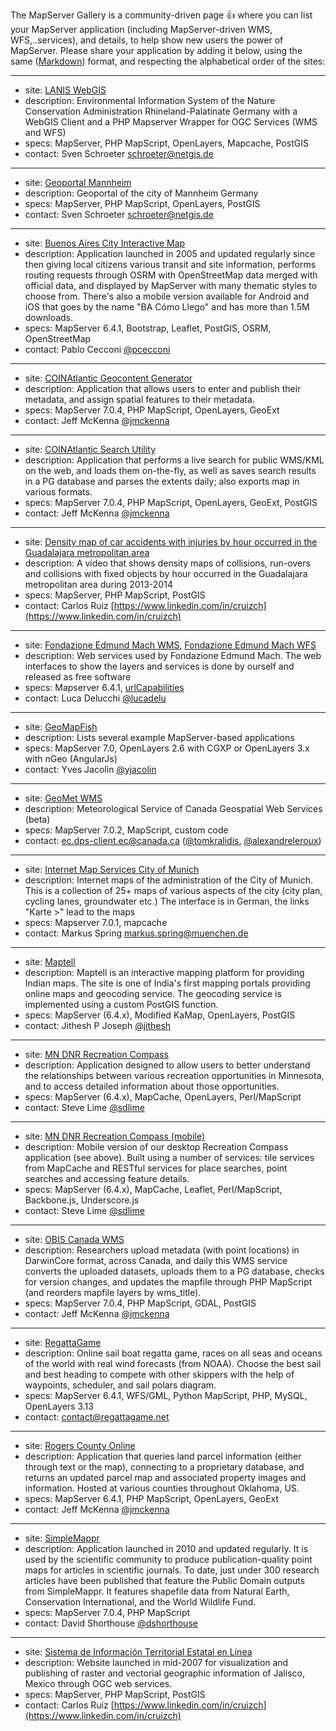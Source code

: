 The MapServer Gallery is a community-driven page :+1: where you can list your MapServer application (including MapServer-driven WMS, WFS,..services), and details, to help show new users the power of MapServer.  Please share your application by adding it below, using the same ([Markdown](https://help.github.com/articles/basic-writing-and-formatting-syntax/)) format, and respecting the alphabetical order of the sites:

---- 
   
 * site: [LANIS WebGIS](http://map1.naturschutz.rlp.de/)
 * description: Environmental Information System of the Nature Conservation Administration Rhineland-Palatinate  Germany with a WebGIS Client and a PHP Mapserver Wrapper for OGC Services (WMS and WFS)
 * specs: MapServer, PHP MapScript, OpenLayers, Mapcache, PostGIS
 * contact: Sven Schroeter  <schroeter@netgis.de>

---- 
   
 * site: [Geoportal Mannheim](https://www.gis-mannheim.de/)
 * description: Geoportal of the city of Mannheim Germany
 * specs: MapServer, PHP MapScript, OpenLayers, PostGIS
 * contact: Sven Schroeter  <schroeter@netgis.de>

---- 
 
 * site: [Buenos Aires City Interactive Map](http://mapa.buenosaires.gob.ar/)
 * description: Application launched in 2005 and updated regularly since then giving local citizens various transit and site information, performs routing requests through OSRM with OpenStreetMap data merged with official data, and displayed by MapServer with many thematic styles to choose from. There's also a mobile version available for Android and iOS that goes by the name "BA Cómo Llego" and has more than 1.5M downloads.
 * specs: MapServer 6.4.1, Bootstrap, Leaflet, PostGIS, OSRM, OpenStreetMap
 * contact: Pablo Cecconi [@pcecconi](https://github.com/pcecconi)

----    
 
 * site: [COINAtlantic Geocontent Generator](http://coinatlantic.tools/cgg/)
 * description: Application that allows users to enter and publish their metadata, and assign spatial features to their metadata.
 * specs: MapServer 7.0.4, PHP MapScript, OpenLayers, GeoExt
 * contact: Jeff McKenna [@jmckenna](https://github.com/jmckenna)

----    
 
 * site: [COINAtlantic Search Utility](http://coinatlantic.tools/csu/)
 * description: Application that performs a live search for public WMS/KML on the web, and loads them on-the-fly, as well as saves search results in a PG database and parses the extents daily; also exports map in various formats.
 * specs: MapServer 7.0.4, PHP MapScript, OpenLayers, GeoExt, PostGIS
 * contact: Jeff McKenna [@jmckenna](https://github.com/jmckenna)

----

* site: [Density map of car accidents with injuries by hour occurred in the Guadalajara metropolitan area](https://www.youtube.com/watch?v=DmUrNrUfbVY)
* description: A video that shows density maps of collisions, run-overs and collisions with fixed objects by hour occurred in the Guadalajara metropolitan area during 2013-2014
* specs: MapServer, PHP MapScript, PostGIS
* contact: Carlos Ruiz [https://www.linkedin.com/in/cruizch](https://www.linkedin.com/in/cruizch)

----

* site: [Fondazione Edmund Mach WMS](http://www.geodati.fmach.it/wms_catalogue/), [Fondazione Edmund Mach WFS](http://www.geodati.fmach.it/wfs_catalogue/)
* description: Web services used by Fondazione Edmund Mach. The web interfaces to show the layers and services is done by ourself and released as free software
* specs: Mapserver 6.4.1, [urlCapabilities](https://github.com/lucadelu/urlCapabilities)
* contact: Luca Delucchi [@lucadelu](https://wiki.osgeo.org/wiki/User:Lucadelu)

----
                                                                           
 * site: [GeoMapFish](http://geomapfish.org)
 * description: Lists several example MapServer-based applications
 * specs: MapServer 7.0, OpenLayers 2.6 with CGXP or OpenLayers 3.x with nGeo (AngularJs)
 * contact: Yves Jacolin [@yjacolin](https://github.com/yjacolin)

----    
 
 * site: [GeoMet WMS](http://geo.weather.gc.ca/geomet-beta?service=WMS&version=1.3.0&request=GetCapabilities)
 * description: Meteorological Service of Canada Geospatial Web Services (beta)
 * specs: MapServer 7.0.2, MapScript, custom code
 * contact: ec.dps-client.ec@canada.ca ([@tomkralidis](https://github.com/tomkralidis), [@alexandreleroux](https://github.com/alexandreleroux))

----

* site: [Internet Map Services City of Munich](http://maps.muenchen.de)
* description: Internet maps of the administration of the City of Munich. This is a collection of 25+ maps of various aspects of the city (city plan, cycling lanes, groundwater etc.) The interface is in German, the links "Karte >" lead to the maps
* specs: Mapserver 7.0.1, mapcache
* contact: Markus Spring <markus.spring@muenchen.de>

---- 

 * site: [Maptell](http://www.maptell.com/maps.html)     
 * description: Maptell is an interactive mapping platform for providing Indian maps. The site is one of India's first mapping portals providing online maps and geocoding service. The geocoding service is implemented using a custom PostGIS function.
 * specs: MapServer (6.4.x), Modified KaMap, OpenLayers, PostGIS
 * contact: Jithesh P Joseph [@jithesh](https://github.com/jithesh) 

----

 * site: [MN DNR Recreation Compass](http://www.dnr.state.mn.us/maps/compass.html)     
 * description: Application designed to allow users to better understand the relationships between various recreation opportunities in Minnesota, and to access detailed information about those opportunities.
 * specs: MapServer (6.4.x), MapCache, OpenLayers, Perl/MapScript
 * contact: Steve Lime [@sdlime](https://github.com/sdlime)  
                
----              

 * site: [MN DNR Recreation Compass (mobile)](http://mobile.dnr.state.mn.us/compass)       
 * description: Mobile version of our desktop Recreation Compass application (see above). Built using a number of services: tile services from MapCache and RESTful services for place searches, point searches and accessing feature details. 
 * specs: MapServer (6.4.x), MapCache, Leaflet, Perl/MapScript, Backbone.js, Underscore.js
 * contact: Steve Lime [@sdlime](https://github.com/sdlime)

----    
 
 * site: [OBIS Canada WMS](http://coinatlantic.tools/cgi-bin/iptobiscanada?SERVICE=wms&REQUEST=GetCapabilities&VERSION=1.3.0)
 * description: Researchers upload metadata (with point locations) in DarwinCore format, across Canada, and daily this WMS service converts the uploaded datasets, uploads them to a PG database, checks for version changes, and updates the mapfile through PHP MapScript (and reorders mapfile layers by wms_title).
 * specs: MapServer 7.0.4, PHP MapScript, GDAL, PostGIS
 * contact: Jeff McKenna [@jmckenna](https://github.com/jmckenna)

----    
 
 * site: [RegattaGame](http://www.regattagame.net)
 * description: Online sail boat regatta game, races on all seas and oceans of the world with real wind forecasts (from NOAA). Choose the best sail and best heading to compete with other skippers with the help of waypoints, scheduler, and sail polars diagram.
 * specs: MapServer 6.4.1, WFS/GML, Python MapScript, PHP, MySQL, OpenLayers 3.13 
 * contact: contact@regattagame.net

----    
 
 * site: [Rogers County Online](http://mapview-rogers.com/)
 * description: Application that queries land parcel information (either through text or the map), connecting to a proprietary database, and returns an updated parcel map and associated property images and information.  Hosted at various counties throughout Oklahoma, US.
 * specs: MapServer 6.4.1, PHP MapScript, OpenLayers, GeoExt
 * contact: Jeff McKenna [@jmckenna](https://github.com/jmckenna)

----

 * site: [SimpleMappr](http://www.simplemappr.net/)
 * description: Application launched in 2010 and updated regularly. It is used by the scientific community to produce publication-quality point maps for articles in scientific journals. To date, just under 300 research articles have been published that feature the Public Domain outputs from SimpleMappr. It features shapefile data from Natural Earth, Conservation International, and the World Wildlife Fund.
 * specs: MapServer 7.0.4, PHP MapScript
 * contact: David Shorthouse [@dshorthouse](https://github.com/dshorthouse)

----

 * site: [Sistema de Información Territorial Estatal en Línea](http://sitel.jalisco.gob.mx)
 * description: Website launched in mid-2007 for visualization and publishing of raster and vectorial geographic information of Jalisco, Mexico through OGC web services.
 * specs: MapServer, PHP MapScript, PostGIS
 * contact: Carlos Ruiz [https://www.linkedin.com/in/cruizch](https://www.linkedin.com/in/cruizch)


